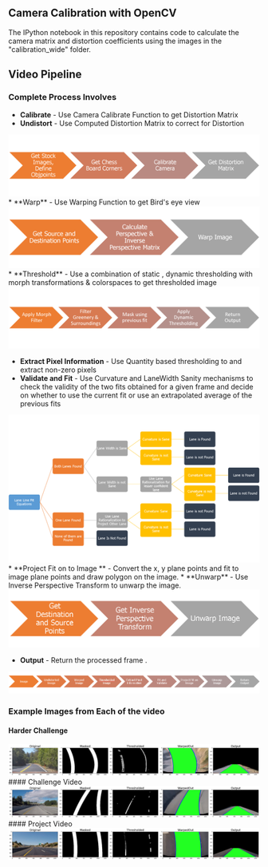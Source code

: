 ## Camera Calibration with OpenCV

The IPython notebook in this repository contains code to calculate the camera matrix and distortion coefficients using the images in the "calibration_wide" folder.
## Video Pipeline
### Complete Process Involves
* **Calibrate** - Use Camera Calibrate Function to get Distortion Matrix
* **Undistort** -  Use Computed Distortion Matrix to correct for Distortion
<img src="CameraCalibrationProcess.png">
* **Warp** - Use Warping Function to get Bird's eye view 
<img src="Image_Warp_Process.png">
* **Threshold** - Use a combination of static , dynamic thresholding with morph transformations & colorspaces to get thresholded image
<img src="Threshold_Process.png">

* **Extract Pixel Information** - Use Quantity based thresholding to and extract non-zero pixels
* **Validate and Fit** - Use Curvature and LaneWidth Sanity mechanisms to check the validity of the two fits obtained for a given frame and decide on whether to use the current fit or use an extrapolated average of the previous fits 
<img src="Validation_DecisionTree.png">
* **Project Fit on to Image ** - Convert the x, y plane points and fit to image plane points and draw polygon on the image.
* **Unwarp** - Use Inverse Perspective Transform to unwarp the image. 
<img src="Unwarp_process.png">

* **Output** - Return the processed frame . 
<img src="Complete_process.png">

### Example Images from Each of the video 
#### Harder Challenge
<img src="Harder_Challenge_Video_Pipeline.png">
#### Challenge Video 
<img src="Challenge_ Video_pipeline.png">
#### Project Video
<img src="Project_Video_Pipeline.png">

